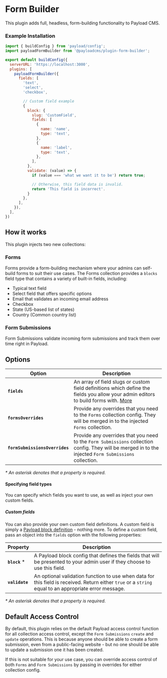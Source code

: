 # Form Builder

This plugin adds full, headless, form-building functionality to Payload CMS.

### Example Installation

```js
import { buildConfig } from 'payload/config';
import payloadFormBuilder from '@payloadcms/plugin-form-builder';

export default buildConfig({
  serverURL: 'https://localhost:3000',
  plugins: [
    payloadFormBuilder({
      fields: [
        'text',
        'select',
        'checkbox',

        // Custom field example
        {
          block: {
            slug: 'CustomField',
            fields: [
              {
                name: 'name',
                type: 'text',
              },
              {
                name: 'label',
                type: 'text',
              },
            ],
          },
          validate: (value) => {
            if (value === 'what we want it to be') return true;

            // Otherwise, this field data is invalid.
            return 'This field is incorrect'.
          }
        },
      ],
    }),
  ],
})
```

## How it works

This plugin injects two new collections:

### Forms

Forms provide a form-building mechanism where your admins can self-build forms to suit their use cases. The Forms collection provides a `blocks` field type that contains a variety of built-in fields, including:

- Typical text field
- Select field that offers specific options
- Email that validates an incoming email address
- Checkbox
- State (US-based list of states)
- Country (Common country list)

### Form Submissions

Form Submissions validate incoming form submissions and track them over time right in Payload.

## Options

| Option               | Description |
| -------------------- | ----------- |
| **`fields`**         | An array of field slugs or custom field definitions which define the fields you allow your admin editors to build forms with. [More](#specifying-field-types) |
| **`formsOverrides`** | Provide any overrides that you need to the `Forms` collection config. They will be merged in to the injected `Forms` collection. |
| **`formSubmissionsOverrides`** | Provide any overrides that you need to the `Form Submissions` collection config. They will be merged in to the injected `Form Submissions` collection. |

*\* An asterisk denotes that a property is required.*

#### Specifying field types

You can specify which fields you want to use, as well as inject your own custom fields.

##### Custom fields

You can also provide your own custom field definitions. A custom field is simply a [Payload block definition](https://payloadcms.com/docs/fields/blocks#block-configs) - nothing more. To define a custom field, pass an object into the `fields` option with the following properties:

| Property         | Description |
| ---------------- | ----------- |
| **`block`** *    | A Payload block config that defines the fields that will be presented to your admin user if they choose to use this field. |
| **`validate`**   | An optional validation function to use when data for this field is received. Return either `true` or a `string` equal to an appropriate error message. |

*\* An asterisk denotes that a property is required.*

## Default Access Control

By default, this plugin relies on the default Payload access control function for all collection access control, except the `Form Submissions` `create` and `update` operations. This is because anyone should be able to create a form submission, even from a public-facing website - but no one should be able to update a submission one it has been created.

If this is not suitable for your use case, you can override access control of both `Forms` and `Form Submissions` by passing in overrides for either collection config.
